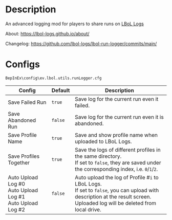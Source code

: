 # Description

An advanced logging mod for players to share runs on [LBoL Logs](https://lbol-logs.github.io/)

About: https://lbol-logs.github.io/about/

Changelog: https://github.com/lbol-logs/lbol-run-logger/commits/main/

# Configs

```
BepInEx\config\ev.lbol.utils.runLogger.cfg
```

| Config | Default | Description |
| --- | --- | --- |
| Save Failed Run | `true` | Save log for the current run even it failed. |
| Save Abandoned Run | `false` | Save log for the current run even it is abandoned. |
| Save Profile Name | `true` | Save and show profile name when uploaded to LBoL Logs. |
| Save Profiles Together | `true` | Save the logs of different profiles in the same directory.<br />If set to `false`, they are saved under the corresponding index, i.e. `0`/`1`/`2`. |
| Auto Upload Log #0<br />Auto Upload Log #1<br />Auto Upload Log #2 | `false` | Auto upload the log of Profile #`i` to LBoL Logs.<br />If set to `false`, you can upload with description at the result screen.<br />Uploaded log will be deleted from local drive. |